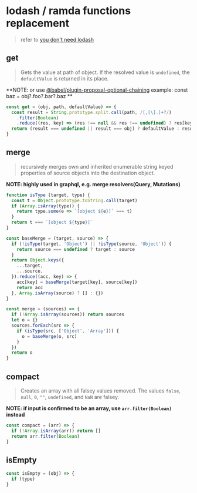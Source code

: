 # lodash / ramda functions replacement
> refer to [you don't need lodash](https://github.com/you-dont-need/You-Dont-Need-Lodash-Underscore)

## get
> Gets the value at path of object. If the resolved value is `undefined`, the `defaultValue` is returned in its place.

**NOTE: or use [@babel/plugin-proposal-optional-chaining](https://babeljs.io/docs/en/babel-plugin-proposal-optional-chaining) example: const baz = obj?.foo?.bar?.baz **

```js
const get = (obj, path, defaultValue) => {
  const result = String.prototype.split.call(path, /[,[\].]+?/)
    .filter(Boolean)
    .reduce((res, key) => (res !== null && res !== undefined) ? res[key] : res, obj);
  return (result === undefined || result === obj) ? defaultValue : result;
}
```

## merge
> recursively merges own and inherited enumerable string keyed properties of source objects into the destination object.

**NOTE: highly used in graphql, e.g. merge resolvers(Query, Mutations)**

```js
function isType (target, type) {
  const t = Object.prototype.toString.call(target)
  if (Array.isArray(type)) {
    return type.some(e => `[object ${e}]` === t)
  }
  return t === `[object ${type}]`
}

const baseMerge = (target, source) => {
  if (!isType(target, 'Object') || !isType(source, 'Object')) {
    return source === undefined ? target : source
  }
  return Object.keys({
    ...target,
    ...source,
  }).reduce((acc, key) => {
    acc[key] = baseMerge(target[key], source[key])
    return acc
  }, Array.isArray(source) ? [] : {})
}

const merge = (sources) => {
  if (!Array.isArray(sources)) return sources
  let o = {}
  sources.forEach(src => {
    if (isType(src, ['Object', 'Array'])) {
      o = baseMerge(o, src)
    }
  })
  return o
}
```

## compact
> Creates an array with all falsey values removed. The values `false`, `null`, `0`, `""`, `undefined`, and `NaN` are falsey.

**NOTE: if input is confirmed to be an array, use `arr.filter(Boolean)` instead**

```js
const compact = (arr) => {
  if (!Array.isArray(arr)) return []
  return arr.filter(Boolean)
}
```

## isEmpty

```js
const isEmpty = (obj) => {
  if (type)
}
```
